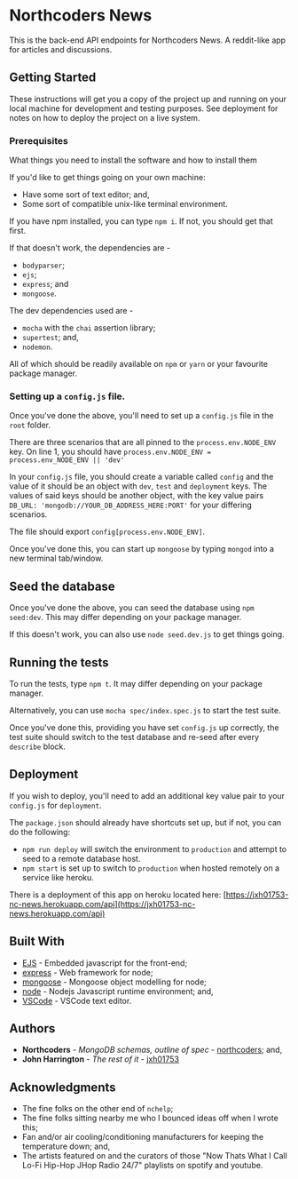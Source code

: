 # Northcoders News

This is the back-end API endpoints for Northcoders News. A reddit-like app for articles and discussions.

## Getting Started

These instructions will get you a copy of the project up and running on your local machine for development and testing purposes. See deployment for notes on how to deploy the project on a live system.

### Prerequisites

What things you need to install the software and how to install them

If you'd like to get things going on your own machine:

* Have some sort of text editor; and,
* Some sort of compatible unix-like terminal environment.


If you have npm installed, you can type `npm i`. If not, you should get that first.

If that doesn't work, the dependencies are -

* `bodyparser`;
* `ejs`;
* `express`; and
* `mongoose`.

The dev dependencies used are -
* `mocha` with the `chai` assertion library;
* `supertest`; and,
* `nodemon`.

All of which should be readily available on `npm` or `yarn` or your favourite package manager.

### Setting up a `config.js` file.

Once you've done the above, you'll need to set up a `config.js` file in the `root` folder.

There are three scenarios that are all pinned to the `process.env.NODE_ENV` key. 
On line 1, you should have `process.env.NODE_ENV = process.env_NODE_ENV || 'dev'`

In your `config.js` file, you should create a variable called `config` and the value of it should be an object with `dev`, `test` and `deployment` keys. The values of said keys should be another object, with the key value pairs `DB_URL: 'mongodb://YOUR_DB_ADDRESS_HERE:PORT'` for your differing scenarios.

The file should export `config[process.env.NODE_ENV]`.

Once you've done this, you can start up `mongoose` by typing `mongod` into a new terminal tab/window.

## Seed the database

Once you've done the above, you can seed the database using `npm seed:dev`. This may differ depending on your package manager.

If this doesn't work, you can also use `node seed.dev.js` to get things going.

## Running the tests

To run the tests, type `npm t`. It may differ depending on your package manager.

Alternatively, you can use `mocha spec/index.spec.js` to start the test suite.

Once you've done this, providing you have set `config.js` up correctly, the test suite should switch to the test database and re-seed after every `describe` block.

## Deployment

If you wish to deploy, you'll need to add an additional key value pair to your `config.js` for `deployment`. 

The `package.json` should already have shortcuts set up, but if not, you can do the following:

* `npm run deploy` will switch the environment to `production` and attempt to seed to a remote database host.
* `npm start` is set up to switch to `production` when hosted remotely on a service like heroku.   

There is a deployment of this app on heroku located here: [https://jxh01753-nc-news.herokuapp.com/api](https://jxh01753-nc-news.herokuapp.com/api)

## Built With

* [EJS](https://github.com/mde/ejs) - Embedded javascript for the front-end;
* [express](https://expressjs.com/) - Web framework for node;
* [mongoose](http://mongoosejs.com/) - Mongoose object modelling for node;
* [node](https://github.com/nodejs/node) - Nodejs Javascript runtime environment; and,
* [VSCode](https://github.com/Microsoft/vscode) - VSCode text editor.

## Authors

* **Northcoders** - *MongoDB schemas, outline of spec* - [northcoders](https://github.com/northcoders/BE-FT-northcoders-news); and,
* **John Harrington** - *The rest of it* - [jxh01753](https://github.com/jxh01753)

## Acknowledgments

* The fine folks on the other end of `nchelp`;
* The fine folks sitting nearby me who I bounced ideas off when I wrote this;
* Fan and/or air cooling/conditioning manufacturers for keeping the temperature down; and,
* The artists featured on and the curators of those "Now Thats What I Call Lo-Fi Hip-Hop JHop Radio 24/7" playlists on spotify and youtube.
